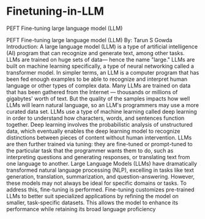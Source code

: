 # Finetuning-in-LLM
PEFT Fine-tuning large language model (LLM)

PEFT Fine-tuning large language model (LLM)
By: Tarun S Gowda
Introduction:
A large language model (LLM) is a type of artificial intelligence (AI) program that can recognize
and generate text, among other tasks. LLMs are trained on huge sets of data— hence the name
"large." LLMs are built on machine learning specifically, a type of neural networking called a
transformer model.
In simpler terms, an LLM is a computer program that has been fed enough examples to be able to
recognize and interpret human language or other types of complex data. Many LLMs are trained
on data that has been gathered from the Internet — thousands or millions of gigabytes' worth of
text. But the quality of the samples impacts how well LLMs will learn natural language, so an
LLM's programmers may use a more curated data set.
LLMs use a type of machine learning called deep learning in order to understand how characters,
words, and sentences function together. Deep learning involves the probabilistic analysis of
unstructured data, which eventually enables the deep learning model to recognize distinctions
between pieces of content without human intervention.
LLMs are then further trained via tuning: they are fine-tuned or prompt-tuned to the particular task
that the programmer wants them to do, such as interpreting questions and generating responses, or
translating text from one language to another.
Large Language Models (LLMs) have dramatically transformed natural language processing
(NLP), excelling in tasks like text generation, translation, summarization, and question-answering.
However, these models may not always be ideal for specific domains or tasks.
To address this, fine-tuning is performed. Fine-tuning customizes pre-trained LLMs to better suit
specialized applications by refining the model on smaller, task-specific
datasets. This allows the model to enhance its performance while retaining its broad language proficiency


